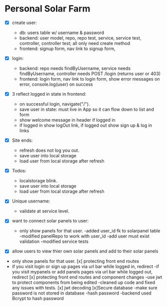 # Personal Solar Farm

-[x] create user:
    - db: users table w/ username & password
    - backend: user model, repo, repo test, service, service test, controller, controller test; all only need create method
    - frontend: signup form, nav link to signup form,

-[x] login:
    - backend: repo needs findByUsername, service needs findByUsername, controller needs POST /login (returns   user or 403)
    - frontend: login form, nav link to login form, show error messages on error, console.log(user) on success

-[x] 3 reflect logged in state in frontend:
    - on successful login, navigate("/").
    - save user in state: must live in App so it can flow down to list and form
    - show welcome message in header if logged in
    - if logged in show logOut link, if logged out show sign up & log in links

-[x] Site ends:
    - refresh does not log you out.
    - save user into local storage
    - load user from local storage after refresh
-[x] Todos:
    - localstorage blink.
    - save user into local storage
    - load user from local storage after refresh
-[x] Unique username:
    - validate at service level.
-[x] want to connect solar panels to user:
    - only show panels for that user.
    -added user_id fk to solarpanel table
    -modified panelRepo to work with user_id
    -add user must exist validation
    -modified service tests 
-[x] allow users to view thier own solar panels and add to their solar   panels
- only show panels for that user.
[x] protecting front end routes
- if you visit login or sign up pages via url bar while logged in, redirect
-if you visit mypanels or add panels pages via url bar while logged out, redirect
[x] protecting front end routes and component changes
-use jwt to protect components from being edited
-cleaned up code and fixed any issues with tests.
[x] jwt decoding
[x]Secure database
-make sure password is not stored in database
-hash password
-backend
used Bcrypt to hash password
     
 